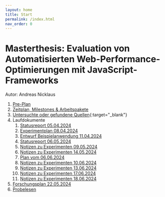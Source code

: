 ```yaml
---
layout: home
title: Start
permalink: /index.html
nav_order: 0
---
```


# Masterthesis: Evaluation von Automatisierten Web-Performance-Optimierungen mit JavaScript-Frameworks

Autor: Andreas Nicklaus

1. [Pre-Plan](doc/Pre-Plan.md)
2. [Zeitplan, Milestones & Arbeitspakete](doc/Zeitplan.md)
3. [Untersuchte oder gefundene Quellen](https://andreasnicklaus.notion.site/8698753ca6ea4ee3ac8dcdeea56148f2?v=77e17697b4a44d68bd455c35e42a96ae){:target="_blank"}
4. Laufdokumente
   1. [Statusreport 05.04.2024](doc/statusreports/status-2024-04-05.md)
   2. [Experimentplan 08.04.2024](doc/experiments/2024-04-08-plan.md)
   3. [Entwurf Beispielanwendung 11.04.2024](doc/experiments/2024-04-11-example-app.md)
   4. [Statusreport 06.05.2024](doc/statusreports/status-2024-05-06.md)
   5. [Notizen zu Experimenten 09.05.2024](doc/experiments/2042-05-09-notes.md)
   6. [Notizen zu Experimenten 14.05.2024](doc/experiments/2042-05-14-notes.md)
   6. [Plan vom 06.06.2024](doc/experiments/2024-06-06-plan.md)
   7. [Notizen zu Experimenten 10.06.2024](doc/experiments/2024-06-10-notes.md)
   8. [Notizen zu Experimenten 13.06.2024](doc/experiments/2024-06-13-notes.md)
   9. [Notizen zu Experimenten 17.06.2024](doc/experiments/2024-06-17-notes.md)
   9. [Notizen zu Experimenten 18.06.2024](doc/experiments/2024-06-18-notes.md)
5. [Forschungsplan 22.05.2024](doc/2024-05-22-plan.md)
6. [Probelesen](doc/Proofread.md)